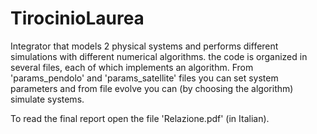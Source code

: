 # TirocinioLaurea
Integrator that models 2 physical systems and performs different simulations with different numerical algorithms.
the code is organized in several files, each of which implements an algorithm. From 'params_pendolo' and 'params_satellite' files you can
set system parameters and from file evolve you can (by choosing the algorithm) simulate systems.

To read the final report open the file 'Relazione.pdf' (in Italian).
